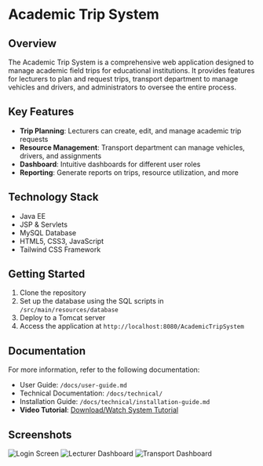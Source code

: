 # Academic Trip System

## Overview
The Academic Trip System is a comprehensive web application designed to manage academic field trips for educational institutions. It provides features for lecturers to plan and request trips, transport department to manage vehicles and drivers, and administrators to oversee the entire process.

## Key Features
- **Trip Planning**: Lecturers can create, edit, and manage academic trip requests
- **Resource Management**: Transport department can manage vehicles, drivers, and assignments
- **Dashboard**: Intuitive dashboards for different user roles
- **Reporting**: Generate reports on trips, resource utilization, and more

## Technology Stack
- Java EE
- JSP & Servlets
- MySQL Database
- HTML5, CSS3, JavaScript
- Tailwind CSS Framework

## Getting Started
1. Clone the repository
2. Set up the database using the SQL scripts in `/src/main/resources/database`
3. Deploy to a Tomcat server
4. Access the application at `http://localhost:8080/AcademicTripSystem`

## Documentation
For more information, refer to the following documentation:
- User Guide: `/docs/user-guide.md`
- Technical Documentation: `/docs/technical/`
- Installation Guide: `/docs/technical/installation-guide.md`
- **Video Tutorial**: [Download/Watch System Tutorial](./src/main/resources/transportsystem.mp4)

## Screenshots
![Login Screen](./src/main/resources/login_ats.png)
![Lecturer Dashboard](./src/main/resources/lecturer_dashboard.png)
![Transport Dashboard](./src/main/resources/transport_dashboard.png)
